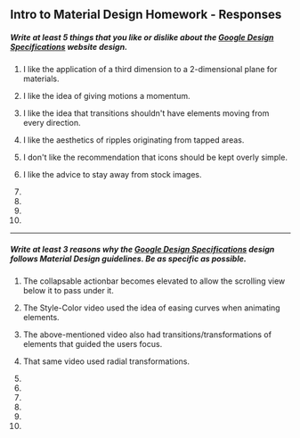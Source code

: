 ## Intro to Material Design Homework - Responses


##### Write at least 5 things that you like or dislike about the [Google Design Specifications](https://www.google.com/design/spec/material-design/introduction.html) website design.

1. I like the application of a third dimension to a 2-dimensional plane for materials.

2. I like the idea of giving motions a momentum.

3. I like the idea that transitions shouldn't have elements moving from every direction.

4. I like the aesthetics of ripples originating from tapped areas.

5. I don't like the recommendation that icons should be kept overly simple.

6. I like the advice to stay away from stock images.

7.

8.

9.

10.

---

##### Write at least 3 reasons why the [Google Design Specifications](https://www.google.com/design/spec/material-design/introduction.html) design follows Material Design guidelines. Be as specific as possible.

1. The collapsable actionbar becomes elevated to allow the scrolling view below it to pass under it.

2. The Style-Color video used the idea of easing curves when animating elements.

3. The above-mentioned video also had transitions/transformations of elements that guided the users focus.

4. That same video used radial transformations.

5.

6.

7.

8.

9.

10. 

